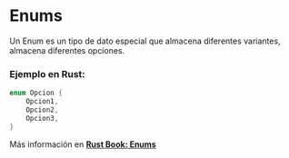 # Enums
Un Enum es un tipo de dato especial que almacena diferentes variantes, almacena diferentes opciones.
### Ejemplo en Rust:
```rust
enum Opcion {
    Opcion1,
    Opcion2,
    Opcion3,
}
```

Más información en [**Rust Book: Enums**](https://rustlanges.github.io/rust-book-es/ch06-01-defining-an-enum.html)